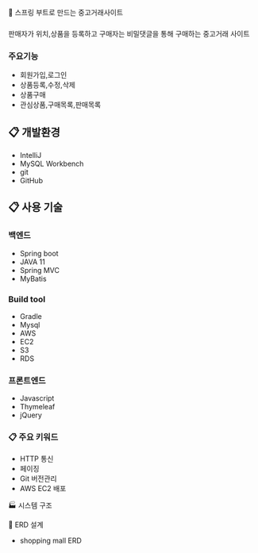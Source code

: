 🛒 스프링 부트로 만드는 중고거래사이트
### 
판매자가 위치,상품을 등록하고 구매자는 비밀댓글을 통해 구매하는 중고거래 사이트
### 주요기능
* 회원가입,로그인
* 상품등록,수정,삭제
* 상품구매 
* 관심상품,구매목록,판매목록
## 📋 개발환경
* IntelliJ
* MySQL Workbench
* git
* GitHub
## 📋 사용 기술
### 백엔드
* Spring boot
* JAVA 11
* Spring MVC
* MyBatis
### Build tool
* Gradle
* Mysql
* AWS
* EC2
* S3
* RDS
### 프론트엔드
* Javascript
* Thymeleaf
* jQuery
### 📋 주요 키워드
* HTTP 통신
* 페이징
* Git 버전관리
* AWS EC2 배포

🏭 시스템 구조

🔗 ERD 설계
* shopping mall ERD
